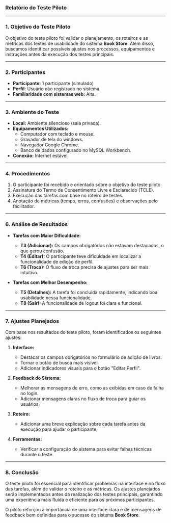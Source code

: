 ### **Relatório do Teste Piloto**

---

### **1. Objetivo do Teste Piloto**
O objetivo do teste piloto foi validar o planejamento, os roteiros e as métricas dos testes de usabilidade do sistema **Book Store**. Além disso, buscamos identificar possíveis ajustes nos processos, equipamentos e instruções antes da execução dos testes principais.

---

### **2. Participantes**
- **Participante:** 1 participante (simulado)  
- **Perfil:** Usuário não registrado no sistema.  
- **Familiaridade com sistemas web:** Alta.  

---

### **3. Ambiente do Teste**
- **Local:** Ambiente silencioso (sala privada).  
- **Equipamentos Utilizados:**  
  - Computador com teclado e mouse.  
  - Gravador de tela do windows.  
  - Navegador Google Chrome.  
  - Banco de dados configurado no MySQL Workbench.  
- **Conexão:** Internet estável.  

---

### **4. Procedimentos**
1. O participante foi recebido e orientado sobre o objetivo do teste piloto.
2. Assinatura do Termo de Consentimento Livre e Esclarecido (TCLE).
3. Execução das tarefas com base no roteiro de testes.
4. Anotação de métricas (tempo, erros, confusões) e observações pelo facilitador.

---



### **6. Análise de Resultados**

- **Tarefas com Maior Dificuldade:**
  - **T3 (Adicionar):** Os campos obrigatórios não estavam destacados, o que gerou confusão.
  - **T4 (Editar):** O participante teve dificuldade em localizar a funcionalidade de edição de perfil.
  - **T6 (Troca):** O fluxo de troca precisa de ajustes para ser mais intuitivo.

- **Tarefas com Melhor Desempenho:**
  - **T5 (Detalhes):** A tarefa foi concluída rapidamente, indicando boa usabilidade nessa funcionalidade.
  - **T8 (Sair):** A funcionalidade de logout foi clara e funcional.

---

### **7. Ajustes Planejados**
Com base nos resultados do teste piloto, foram identificados os seguintes ajustes:
1. **Interface:**
   - Destacar os campos obrigatórios no formulário de adição de livros.
   - Tornar o botão de busca mais visível.
   - Adicionar indicadores visuais para o botão "Editar Perfil".

2. **Feedback do Sistema:**
   - Melhorar as mensagens de erro, como as exibidas em caso de falha no login.
   - Adicionar mensagens claras no fluxo de troca para guiar os usuários.

3. **Roteiro:**
   - Adicionar uma breve explicação sobre cada tarefa antes da execução para ajudar o participante.

4. **Ferramentas:**
   - Verificar a configuração do sistema para evitar falhas técnicas durante o teste.

---

### **8. Conclusão**
O teste piloto foi essencial para identificar problemas na interface e no fluxo das tarefas, além de validar o roteiro e as métricas. Os ajustes planejados serão implementados antes da realização dos testes principais, garantindo uma experiência mais fluida e eficiente para os próximos participantes. 

O piloto reforçou a importância de uma interface clara e de mensagens de feedback bem definidas para o sucesso do sistema **Book Store**.
